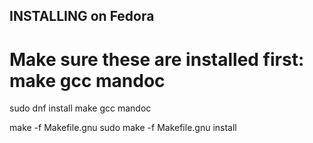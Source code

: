 INSTALLING on Fedora
--------------------

# Make sure these are installed first: make gcc mandoc
sudo dnf install make gcc mandoc

make -f Makefile.gnu
sudo make -f Makefile.gnu install
